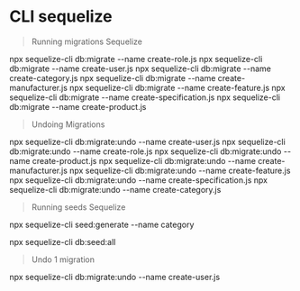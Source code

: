 # CLI sequelize

> Running migrations Sequelize

npx sequelize-cli db:migrate --name create-role.js
npx sequelize-cli db:migrate --name create-user.js
npx sequelize-cli db:migrate --name create-category.js
npx sequelize-cli db:migrate --name create-manufacturer.js
npx sequelize-cli db:migrate --name create-feature.js
npx sequelize-cli db:migrate --name create-specification.js
npx sequelize-cli db:migrate --name create-product.js

> Undoing Migrations

npx sequelize-cli db:migrate:undo --name create-user.js
npx sequelize-cli db:migrate:undo --name create-role.js
npx sequelize-cli db:migrate:undo --name create-product.js
npx sequelize-cli db:migrate:undo --name create-manufacturer.js
npx sequelize-cli db:migrate:undo --name create-feature.js
npx sequelize-cli db:migrate:undo --name create-specification.js
npx sequelize-cli db:migrate:undo --name create-category.js

> Running seeds Sequelize

npx sequelize-cli seed:generate --name category

npx sequelize-cli db:seed:all

> Undo 1 migration

npx sequelize-cli db:migrate:undo --name create-user.js
